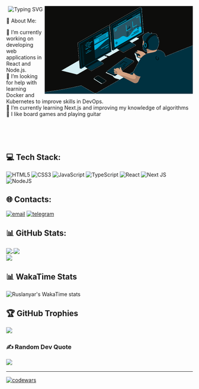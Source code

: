 <div align="center"><img src="https://readme-typing-svg.herokuapp.com?font=Fira+Code&size=20&duration=3500&pause=1000&color=00fc00&multiline=true&width=450&height=60&lines=Hi%2C+I%E2%80%99m+Ruslan+Yarmukhametov;And+I%60m+a+FrontEnd+Developer" alt="Typing SVG" />
<img align="right" alt="Coding" width="400" src="./images/coding.gif"></div>

💫 About Me:

🔭 I’m currently working on developing web applications in React and Node.js.<br>🤝 I’m looking for help with learning Docker and Kubernetes to improve skills in DevOps.<br>🌱 I’m currently learning Next.js and improving my knowledge of algorithms<br>🎸 I like board games and playing guitar<br>

<br>
<br>
<br>

## 💻 Tech Stack:
![HTML5](https://img.shields.io/badge/html5-%23E34F26.svg?style=for-the-badge&logo=html5&logoColor=white)
![CSS3](https://img.shields.io/badge/css3-%231572B6.svg?style=for-the-badge&logo=css3&logoColor=white)
![JavaScript](https://img.shields.io/badge/javascript-%23323330.svg?style=for-the-badge&logo=javascript&logoColor=%23F7DF1E)
![TypeScript](https://img.shields.io/badge/typescript-%23007ACC.svg?style=for-the-badge&logo=typescript&logoColor=white)
![React](https://img.shields.io/badge/react-%2320232a.svg?style=for-the-badge&logo=react&logoColor=%2361DAFB)
![Next JS](https://img.shields.io/badge/Next-black?style=for-the-badge&logo=next.js&logoColor=white)
![NodeJS](https://img.shields.io/badge/node.js-6DA55F?style=for-the-badge&logo=node.js&logoColor=white)

## 🌐 Contacts:
[![email](https://img.shields.io/badge/Email-D14836?logo=gmail&logoColor=white)](mailto:ruslan.yar-v@yandex.ru)
[![telegram](https://img.shields.io/badge/Telegram-18A3E6?logo=telegram&logoColor=white)](https://t.me/ruslan_yar)

## 📊 GitHub Stats:
<a href="https://github.com/ruslanyar/github-readme-stats">
  <img height=200 align="center" src="https://github-readme-stats-beige-seven.vercel.app/api?username=ruslanyar&theme=tokyonight&hide_border=true&include_all_commits=true&count_private=true" />
</a>
<a href="https://github.com/ruslanyar/github-readme-stats">
  <img height=200 align="center" src="https://github-readme-stats-beige-seven.vercel.app/api/top-langs/?username=ruslanyar&theme=tokyonight&hide_border=true&include_all_commits=true&count_private=true&layout=compact" />
</a>

<br>

<a href="https://github.com/ruslanyar/github-readme-stats">
  <img height=200 align="center" src="https://github-readme-streak-stats.herokuapp.com/?user=ruslanyar&theme=tokyonight&hide_border=true" />
</a>

## 📊 WakaTime Stats
![Ruslanyar's WakaTime stats](https://github-readme-stats-beige-seven.vercel.app/api/wakatime?username=ruslanyar&theme=tokyonight&layout=compact&hide_border=true)

## 🏆 GitHub Trophies
![](https://github-profile-trophy.vercel.app/?username=ruslanyar&theme=tokyonight&no-frame=true&no-bg=true&margin-w=4)

### ✍️ Random Dev Quote
![](https://quotes-github-readme.vercel.app/api?type=horizontal&theme=radical)

---

[![codewars](https://www.codewars.com/users/ruslanyar/badges/small)](https://www.codewars.com/users/ruslanyar)
